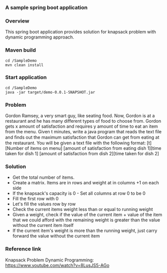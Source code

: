 ### A sample spring boot application 

### Overview
This spring boot application provides solution for knapsack problem with dynamic programming approach.

### Maven build 
```
cd /SampleDemo
mvn clean install
```
### Start application
```
cd /SampleDemo
java -jar target/demo-0.0.1-SNAPSHOT.jar
```
### Problem
 Gordon Ramsey, a very smart guy, like seating food. Now, Gordon is at a restaurant and he has many different types of food to choose from. Gordon gets x amount of satisfaction and requires y amount of time to eat an item from the menu. Given t minutes, write a java program that reads the text file and ﬁnds out the maximum satisfaction that Gordon can get from eating at the restaurant. You will be given a text file with the following format:
 [t][Number of items on menu]
[amount of satisfaction from eating dish 1][time taken for dish 1]
[amount of satisfaction from dish 2][time taken for dish 2]

### Solution
* Get the total number of items.
* Create a matrix. Items are in rows and weight at in columns +1 on each side
* If the knapsack's capacity is 0 - Set all columns at row 0 to be 0
* Fill the first row with 0
* Let's fill the values row by row
* Check the current items weight less than or equal to running weight
* Given a weight, check if the value of the current item + value of the item that we could afford with the remaining weight
  is greater than the value without the current item itself
* If the current item's weight is more than the running weight, just carry forward the value without the current item

### Reference link
Knapsack Problem Dynamic Programming: https://www.youtube.com/watch?v=8LusJS5-AGo
